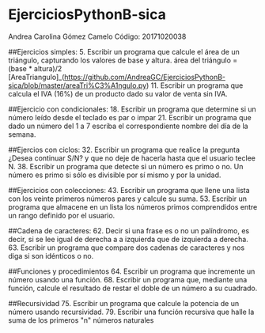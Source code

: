 # EjerciciosPythonB-sica
Andrea Carolina Gómez Camelo
Código: 20171020038

##Ejercicios simples:
5. Escribir un programa que calcule el área de un triángulo, capturando los valores de base y altura. área del triángulo = (base * altura)/2  [AreaTriangulo]_(https://github.com/AndreaGC/EjerciciosPythonB-sica/blob/master/areaTri%C3%A1ngulo.py)
11. Escribir un programa que calcula el IVA (16%) de un producto dado su valor de venta sin IVA. 

##Ejercicio con condicionales:
18. Escribir un programa que determine si un número leído desde el teclado es par o impar
21. Escribir un programa que dado un número del 1 a 7 escriba el correspondiente nombre del día de la semana.

##Ejercios con ciclos:
32. Escribir un programa que realice la pregunta ¿Desea continuar S/N? y que no deje de hacerla hasta que el usuario teclee N. 
38. Escribir un programa que detecte si un número es primo o no. Un número es primo si sólo es divisible por sí mismo y por la unidad. 


##Ejercicios con colecciones:
43. Escribir un programa que llene una lista con los veinte primeros números pares y calcule su suma.
53. Escribir un programa que almacene en un lista los números primos comprendidos entre un rango definido por el usuario. 

##Cadena de caracteres:
62. Decir si una frase es o no un palíndromo, es decir, si se lee igual de derecha a a izquierda que de izquierda a derecha. 
63. Escribir un programa que compare dos cadenas de caracteres y nos diga si son idénticos o no. 

##Funciones y procedimientos
64. Escribir un programa que incremente un número usando una función. 
68. Escribir un programa que, mediante una función, calcule el resultado de restar el doble de un número a su cuadrado. 

##Recursividad
75. Escribir un programa que calcule la potencia de un número usando recursividad. 
79. Escribir una función recursiva que halle la suma de los primeros "n" números naturales 


